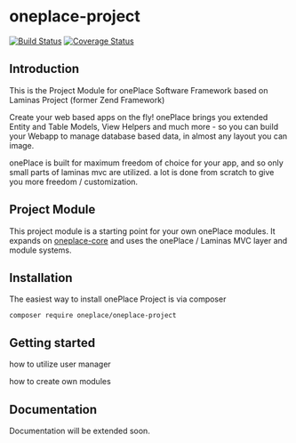 # oneplace-project

[![Build Status](https://travis-ci.com/OnePlc/PLC_X_Project.svg?branch=master)](https://travis-ci.com/OnePlc/PLC_X_Project)
[![Coverage Status](https://coveralls.io/repos/github/OnePlc/PLC_X_Project/badge.svg?branch=master)](https://coveralls.io/github/OnePlc/PLC_X_Project?branch=master)

## Introduction

This is the Project Module for onePlace Software Framework based on Laminas Project (former Zend Framework)

Create your web based apps on the fly! onePlace brings you extended Entity and Table Models,
View Helpers and much more - so you can build your Webapp to manage database based data, 
in almost any layout you can image. 

onePlace is built for maximum freedom of choice for your app, and so only small
parts of laminas mvc are utilized. a lot is done from scratch to give you more freedom / customization.

## Project Module

This project module is a starting point for your own onePlace modules.
It expands on [oneplace-core](https://github.com/OnePlc/PLC_X_Core) and uses the onePlace / Laminas MVC layer and module systems.

## Installation

The easiest way to install onePlace Project is via composer
```shell script
composer require oneplace/oneplace-project
```

## Getting started

how to utilize user manager

how to create own modules

## Documentation

Documentation will be extended soon.